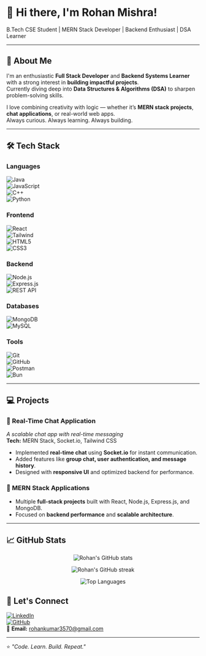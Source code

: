 # 👋 Hi there, I'm Rohan Mishra!  

B.Tech CSE Student | MERN Stack Developer | Backend Enthusiast | DSA Learner  

---

## 🚀 About Me
I'm an enthusiastic **Full Stack Developer** and **Backend Systems Learner** with a strong interest in **building impactful projects**.  
Currently diving deep into **Data Structures & Algorithms (DSA)** to sharpen problem-solving skills.  

I love combining creativity with logic — whether it’s **MERN stack projects**, **chat applications**, or real-world web apps.  
Always curious. Always learning. Always building.  

---

## 🛠️ Tech Stack  

### **Languages**
![Java](https://img.shields.io/badge/Java-ED8B00?style=for-the-badge&logo=java&logoColor=white)  
![JavaScript](https://img.shields.io/badge/JavaScript-F7DF1E?style=for-the-badge&logo=javascript&logoColor=black)  
![C++](https://img.shields.io/badge/C++-00599C?style=for-the-badge&logo=c%2B%2B&logoColor=white)  
![Python](https://img.shields.io/badge/Python-3776AB?style=for-the-badge&logo=python&logoColor=white)  

### **Frontend**
![React](https://img.shields.io/badge/React-20232A?style=for-the-badge&logo=react&logoColor=61DAFB)  
![Tailwind](https://img.shields.io/badge/Tailwind_CSS-38B2AC?style=for-the-badge&logo=tailwind-css&logoColor=white)  
![HTML5](https://img.shields.io/badge/HTML5-E34F26?style=for-the-badge&logo=html5&logoColor=white)  
![CSS3](https://img.shields.io/badge/CSS3-1572B6?style=for-the-badge&logo=css3&logoColor=white)  

### **Backend**
![Node.js](https://img.shields.io/badge/Node.js-339933?style=for-the-badge&logo=node.js&logoColor=white)  
![Express.js](https://img.shields.io/badge/Express.js-000000?style=for-the-badge&logo=express&logoColor=white)  
![REST API](https://img.shields.io/badge/REST-02569B?style=for-the-badge&logo=rest&logoColor=white)  

### **Databases**
![MongoDB](https://img.shields.io/badge/MongoDB-47A248?style=for-the-badge&logo=mongodb&logoColor=white)  
![MySQL](https://img.shields.io/badge/MySQL-00758F?style=for-the-badge&logo=mysql&logoColor=white)  

### **Tools**
![Git](https://img.shields.io/badge/Git-F05033?style=for-the-badge&logo=git&logoColor=white)  
![GitHub](https://img.shields.io/badge/GitHub-181717?style=for-the-badge&logo=github&logoColor=white)  
![Postman](https://img.shields.io/badge/Postman-FF6C37?style=for-the-badge&logo=postman&logoColor=white)  
![Bun](https://img.shields.io/badge/Bun-000000?style=for-the-badge&logo=bun&logoColor=white)  

---

## 💻 Projects

### 🔹 Real-Time Chat Application  
*A scalable chat app with real-time messaging*  
**Tech:** MERN Stack, Socket.io, Tailwind CSS  
- Implemented **real-time chat** using **Socket.io** for instant communication.  
- Added features like **group chat, user authentication, and message history**.  
- Designed with **responsive UI** and optimized backend for performance.  

### 🔹 MERN Stack Applications  
- Multiple **full-stack projects** built with React, Node.js, Express.js, and MongoDB.  
- Focused on **backend performance** and **scalable architecture**.  

---

## 📈 GitHub Stats  

<p align="center">
  <img src="https://github-readme-stats.vercel.app/api?username=Rohan357015&show_icons=true&theme=radical" alt="Rohan's GitHub stats" />
</p>  

<p align="center">
  <img src="https://streak-stats.demolab.com?user=Rohan357015&theme=radical" alt="Rohan's GitHub streak" />
</p>  

<p align="center">
  <img src="https://github-readme-stats.vercel.app/api/top-langs/?username=Rohan357015&layout=compact&theme=radical" alt="Top Languages" />
</p>


## 🤝 Let's Connect  

[![LinkedIn](https://img.shields.io/badge/LinkedIn-Connect-blue?logo=linkedin)](https://www.linkedin.com/in/rohan-mishra-81b39b311/)  
[![GitHub](https://img.shields.io/badge/GitHub-Portfolio-black?logo=github)](https://github.com/Rohan357015)  
📧 **Email:** rohankumar3570@gmail.com  

---

⭐️ *"Code. Learn. Build. Repeat."*  
